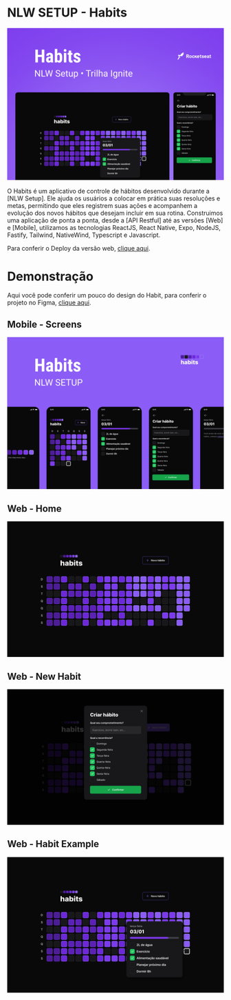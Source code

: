 # NLW SETUP - Habits 
![Banner NLW SETUP](./docs/assets/Banner.png)

O Habits é um aplicativo de controle de hábitos desenvolvido durante a [NLW Setup]. Ele ajuda os usuários a colocar em prática suas resoluções e metas, permitindo que eles registrem suas ações e acompanhem a evolução dos novos hábitos que desejam incluir em sua rotina. Construimos uma aplicação de ponta a ponta, desde a [API Restful] até as versões [Web] e [Mobile], utilizamos as tecnologias ReactJS, React Native, Expo, NodeJS, Fastify, Tailwind, NativeWind, Typescript e Javascript.

Para conferir o Deploy da versão web, [clique aqui](https://nlw-setup-beta.vercel.app).


# Demonstração
Aqui você pode conferir um pouco do design do Habit, para conferir o projeto no Figma, [clique aqui](https://www.figma.com/community/file/1195326661124171197).

## Mobile - Screens
![Habitis Mobile](./docs/assets/Mobile.png)

## Web - Home
![Habitis Web](./docs/assets/Home.png)

## Web - New Habit
![Habitis Web](./docs/assets/New-Habit.png)

## Web - Habit Example
![Habitis Web](./docs/assets/Habit.png) 








